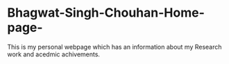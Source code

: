 # Bhagwat-Singh-Chouhan-Home-page-
This is my personal webpage which has an information about my Research work and acedmic achivements.
